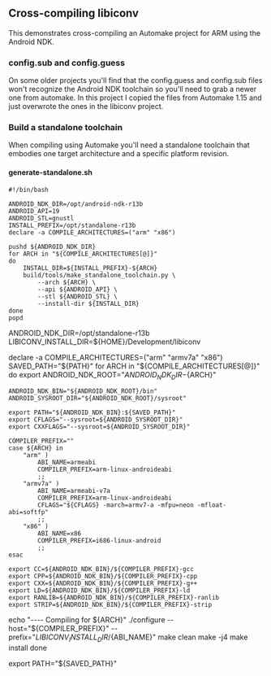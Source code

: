 ## Cross-compiling libiconv 

This demonstrates cross-compiling an Automake project for ARM using the Android NDK.

### config.sub and config.guess

On some older projects you'll find that the config.guess and config.sub files won't recognize the Android NDK toolchain so you'll need to grab a newer one from automake. In this project I copied the files from Automake 1.15 and just overwrote the ones in the libiconv project.

### Build a standalone toolchain

When compiling using Automake you'll need a standalone toolchain that embodies one target architecture and a specific platform revision. 


#### generate-standalone.sh

    #!/bin/bash 

    ANDROID_NDK_DIR=/opt/android-ndk-r13b
    ANDROID_API=19
    ANDROID_STL=gnustl
    INSTALL_PREFIX=/opt/standalone-r13b
    declare -a COMPILE_ARCHITECTURES=("arm" "x86")

    pushd ${ANDROID_NDK_DIR}
    for ARCH in "${COMPILE_ARCHITECTURES[@]}"
    do
        INSTALL_DIR=${INSTALL_PREFIX}-${ARCH}
        build/tools/make_standalone_toolchain.py \
            --arch ${ARCH} \
            --api ${ANDROID_API} \
            --stl ${ANDROID_STL} \
            --install-dir ${INSTALL_DIR}
    done
    popd

ANDROID_NDK_DIR=/opt/standalone-r13b
LIBICONV_INSTALL_DIR=${HOME}/Development/libiconv

declare -a COMPILE_ARCHITECTURES=("arm" "armv7a" "x86")
SAVED_PATH="${PATH}"
for ARCH in "${COMPILE_ARCHITECTURES[@]}"
do
    export ANDROID_NDK_ROOT="${ANDROID_NDK_DIR}-${ARCH}"

    ANDROID_NDK_BIN="${ANDROID_NDK_ROOT}/bin"
    ANDROID_SYSROOT_DIR="${ANDROID_NDK_ROOT}/sysroot"

    export PATH="${ANDROID_NDK_BIN}:${SAVED_PATH}"
    export CFLAGS="--sysroot=${ANDROID_SYSROOT_DIR}"
    export CXXFLAGS="--sysroot=${ANDROID_SYSROOT_DIR}"

    COMPILER_PREFIX=""
    case ${ARCH} in
        "arm" )
            ABI_NAME=armeabi
            COMPILER_PREFIX=arm-linux-androideabi
            ;;
        "armv7a" )
            ABI_NAME=armeabi-v7a
            COMPILER_PREFIX=arm-linux-androideabi
            CFLAGS="${CFLAGS} -march=armv7-a -mfpu=neon -mfloat-abi=softfp" 
            ;;
        "x86" )
            ABI_NAME=x86
            COMPILER_PREFIX=i686-linux-android
            ;;
    esac

    export CC=${ANDROID_NDK_BIN}/${COMPILER_PREFIX}-gcc
    export CPP=${ANDROID_NDK_BIN}/${COMPILER_PREFIX}-cpp
    export CXX=${ANDROID_NDK_BIN}/${COMPILER_PREFIX}-g++
    export LD=${ANDROID_NDK_BIN}/${COMPILER_PREFIX}-ld
    export RANLIB=${ANDROID_NDK_BIN}/${COMPILER_PREFIX}-ranlib
    export STRIP=${ANDROID_NDK_BIN}/${COMPILER_PREFIX}-strip

   echo "---- Compiling for ${ARCH}"
   ./configure --host="${COMPILER_PREFIX}" --prefix="${LIBICONV_INSTALL_DIR}/${ABI_NAME}"
   make clean
   make -j4
   make install
done

export PATH="${SAVED_PATH}"
